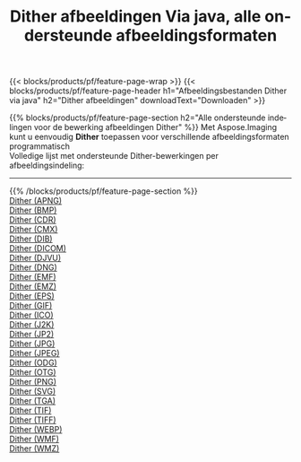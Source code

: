 ﻿---
title: Dither afbeeldingen Via java, alle ondersteunde afbeeldingsformaten 
weight: 3920
url: /nl/java/dither 
lang: nl
langdirlevel: 2
locales: zh-hans,ja,it,ru,de,es,fr,nl,id,lt,pl,pt,vi,tr,ko,zh-hant,ar,hi,th,sv,cs,uk,he
description: Met behulp van Aspose.Imaging kunt u eenvoudig Dither afbeeldingen maken via java
---

{{< blocks/products/pf/feature-page-wrap >}}
{{< blocks/products/pf/feature-page-header h1="Afbeeldingsbestanden Dither via java" h2="Dither afbeeldingen" downloadText="Downloaden" >}}


{{% blocks/products/pf/feature-page-section  h2="Alle ondersteunde indelingen voor de bewerking afbeeldingen Dither" %}}
Met Aspose.Imaging kunt u eenvoudig **Dither** toepassen voor verschillende afbeeldingsformaten programmatisch
<br/>
Volledige lijst met ondersteunde Dither-bewerkingen per afbeeldingsindeling:
<hr/>
{{% /blocks/products/pf/feature-page-section %}}
<div class="container-fluid productfamilypage bg-gray">
    <div class="convertypes bg-gray agp-content section">
        <div class="container">
		<div class="row other-converters">
		    <div class='col-md-2 other-converter remove-lp remove-rp'><a href="/imaging/nl/java/dither/apng" >Dither (APNG)</a></div><div class='col-md-2 other-converter remove-lp remove-rp'><a href="/imaging/nl/java/dither/bmp" >Dither (BMP)</a></div><div class='col-md-2 other-converter remove-lp remove-rp'><a href="/imaging/nl/java/dither/cdr" >Dither (CDR)</a></div><div class='col-md-2 other-converter remove-lp remove-rp'><a href="/imaging/nl/java/dither/cmx" >Dither (CMX)</a></div><div class='col-md-2 other-converter remove-lp remove-rp'><a href="/imaging/nl/java/dither/dib" >Dither (DIB)</a></div><div class='col-md-2 other-converter remove-lp remove-rp'><a href="/imaging/nl/java/dither/dicom" >Dither (DICOM)</a></div><div class='col-md-2 other-converter remove-lp remove-rp'><a href="/imaging/nl/java/dither/djvu" >Dither (DJVU)</a></div><div class='col-md-2 other-converter remove-lp remove-rp'><a href="/imaging/nl/java/dither/dng" >Dither (DNG)</a></div><div class='col-md-2 other-converter remove-lp remove-rp'><a href="/imaging/nl/java/dither/emf" >Dither (EMF)</a></div><div class='col-md-2 other-converter remove-lp remove-rp'><a href="/imaging/nl/java/dither/emz" >Dither (EMZ)</a></div><div class='col-md-2 other-converter remove-lp remove-rp'><a href="/imaging/nl/java/dither/eps" >Dither (EPS)</a></div><div class='col-md-2 other-converter remove-lp remove-rp'><a href="/imaging/nl/java/dither/gif" >Dither (GIF)</a></div><div class='col-md-2 other-converter remove-lp remove-rp'><a href="/imaging/nl/java/dither/ico" >Dither (ICO)</a></div><div class='col-md-2 other-converter remove-lp remove-rp'><a href="/imaging/nl/java/dither/j2k" >Dither (J2K)</a></div><div class='col-md-2 other-converter remove-lp remove-rp'><a href="/imaging/nl/java/dither/jp2" >Dither (JP2)</a></div><div class='col-md-2 other-converter remove-lp remove-rp'><a href="/imaging/nl/java/dither/jpg" >Dither (JPG)</a></div><div class='col-md-2 other-converter remove-lp remove-rp'><a href="/imaging/nl/java/dither/jpeg" >Dither (JPEG)</a></div><div class='col-md-2 other-converter remove-lp remove-rp'><a href="/imaging/nl/java/dither/odg" >Dither (ODG)</a></div><div class='col-md-2 other-converter remove-lp remove-rp'><a href="/imaging/nl/java/dither/otg" >Dither (OTG)</a></div><div class='col-md-2 other-converter remove-lp remove-rp'><a href="/imaging/nl/java/dither/png" >Dither (PNG)</a></div><div class='col-md-2 other-converter remove-lp remove-rp'><a href="/imaging/nl/java/dither/svg" >Dither (SVG)</a></div><div class='col-md-2 other-converter remove-lp remove-rp'><a href="/imaging/nl/java/dither/tga" >Dither (TGA)</a></div><div class='col-md-2 other-converter remove-lp remove-rp'><a href="/imaging/nl/java/dither/tif" >Dither (TIF)</a></div><div class='col-md-2 other-converter remove-lp remove-rp'><a href="/imaging/nl/java/dither/tiff" >Dither (TIFF)</a></div><div class='col-md-2 other-converter remove-lp remove-rp'><a href="/imaging/nl/java/dither/webp" >Dither (WEBP)</a></div><div class='col-md-2 other-converter remove-lp remove-rp'><a href="/imaging/nl/java/dither/wmf" >Dither (WMF)</a></div><div class='col-md-2 other-converter remove-lp remove-rp'><a href="/imaging/nl/java/dither/wmz" >Dither (WMZ)</a></div>
                </div>
        </div>
    </div>
</div>
<br/>


